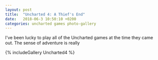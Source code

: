 ```yaml
---
layout: post
title:  "Uncharted 4: A Thief's End"
date:   2018-06-3 10:50:10 +0200
categories: uncharted games photo-gallery
---
```


I've been lucky to play all of the Uncharted games at the time they came out. The sense of adventure is really 

{% includeGallery Uncharted4 %}